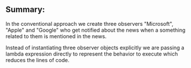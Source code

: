 ## Summary: 

In the conventional approach we create three observers "Microsoft", "Apple" and "Google" who get notified about the news when a something related 
to them is mentioned in the news. 

Instead of instantiating three observer objects explicitly we are passing a lambda expression directly to represent the behavior to execute
which reduces the lines of code. 
